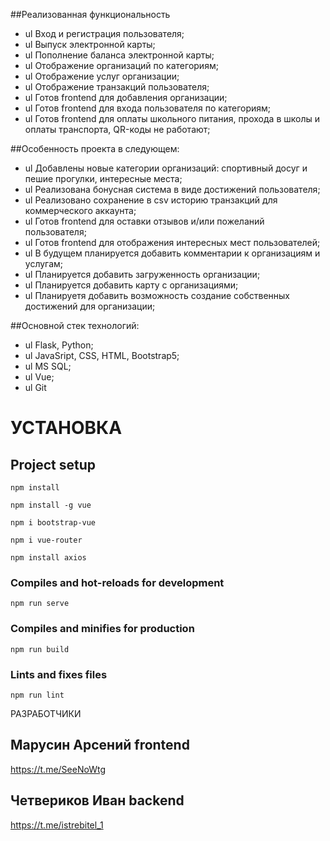 ##Реализованная функциональность 

+ ul Вход и регистрация пользователя;
+ ul Выпуск электронной карты;
+ ul Пополнение баланса электронной карты;
+ ul Отображение организаций по категориям;
+ ul Отображение услуг организации;
+ ul Отображение транзакций пользователя;
+ ul Готов frontend для добавления организации;
+ ul Готов frontend для входа пользователя по категориям;
+ ul Готов frontend для оплаты школьного питания, прохода в школы и оплаты транспорта, QR-коды не работают;

##Особенность проекта в следующем:
+ ul Добавлены новые категории организаций: спортивный досуг и пешие прогулки, интересные места;
+ ul Реализована бонусная система в виде достижений пользователя;
+ ul Реализовано сохранение в csv историю транзакций для коммерческого аккаунта;
+ ul Готов frontend для оставки отзывов и/или пожеланий пользователя;
+ ul Готов frontend для отображения интересных мест пользователей;
+ ul В будущем планируется добавить комментарии к организациям и услугам;
+ ul Планируется добавить загруженность организации;
+ ul Планируется добавить карту с организациями;
+ ul Планируетя добавить возможность создание собственных достижений для организации;

##Основной стек технологий:
+ ul Flask, Python;
+ ul JavaSript, CSS, HTML, Bootstrap5;
+ ul MS SQL;
+ ul Vue;
+ ul Git

# УСТАНОВКА

## Project setup
```
npm install
```
```
npm install -g vue
```
```
npm i bootstrap-vue
```
```
npm i vue-router
```
```
npm install axios
```

### Compiles and hot-reloads for development
```
npm run serve
```

### Compiles and minifies for production
```
npm run build
```

### Lints and fixes files
```
npm run lint
```

РАЗРАБОТЧИКИ
## Марусин Арсений frontend
https://t.me/SeeNoWtg
## Четвериков Иван backend
https://t.me/istrebitel_1
